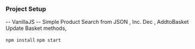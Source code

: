 ### Project Setup

-- VanillaJS
 -- Simple  Product Search from JSON , Inc. Dec , AddtoBasket Update Basket methods,

`npm install`
` npm start `
